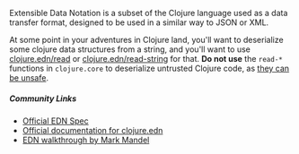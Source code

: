 Extensible Data Notation is a subset of the Clojure language used as a
data transfer format, designed to be used in a similar way to JSON or
XML.

At some point in your adventures in Clojure land, you'll want to
deserialize some clojure data structures from a string, and you'll
want to use [clojure.edn/read](/clojure.edn/read) or
[clojure.edn/read-string](/clojure.edn/read-string) for that. **Do not
use** the `read-*` functions in `clojure.core` to deserialize untrusted Clojure code, as [they can be unsafe](http://www.learningclojure.com/2013/02/clojures-reader-is-unsafe.html).

##### Community Links

* [Official EDN Spec](https://github.com/edn-format/edn)
* [Official documentation for clojure.edn](https://clojure.github.io/clojure/clojure.edn-api.html)
* [EDN walkthrough by Mark Mandel](http://www.compoundtheory.com/clojure-edn-walkthrough)
